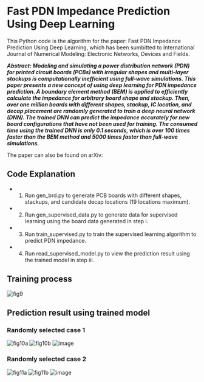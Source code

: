 # Fast PDN Impedance Prediction Using Deep Learning
This Python code is the algorithm for the paper: Fast PDN Impedance Prediction Using Deep Learning, which has been sumbitted to International Journal of Numerical Modeling: Electronic Networks, Devices and Fields.

***Abstract: Modeling and simulating a power distribution network (PDN) for printed circuit boards (PCBs) with irregular shapes and multi-layer stackups is computationally inefficient using full-wave simulations. This paper presents a new concept of using deep learning for PDN impedance prediction. A boundary element method (BEM) is applied to efficiently calculate the impedance for arbitrary board shape and stackup. Then, over one million boards with different shapes, stackup, IC location, and decap placement are randomly generated to train a deep neural network (DNN). The trained DNN can predict the impedance accurately for new board configurations that have not been used for training. The consumed time using the trained DNN is only 0.1 seconds, which is over 100 times faster than the BEM method and 5000 times faster than full-wave simulations.***


The paper can also be found on arXiv: 

## Code Explanation
- 1. Run gen_brd.py to generate PCB boards with different shapes, stackups, and candidate decap locations (19 locations maximum).
- 2. Run gen_supervised_data.py to generate data for supervised learning using the board data generated in step i. 
- 3. Run train_supervised.py to train the supervised learning algorithm to predict PDN impedance.
- 4. Run read_supervised_model.py to view the prediction result using the trained model in step iii.

## Training process
![fig9](https://user-images.githubusercontent.com/33564605/122676465-d3d20c00-d210-11eb-9016-7033c914a353.png)

## Prediction result using trained model
### Randomly selected case 1
![fig10a](https://user-images.githubusercontent.com/33564605/122676504-f8c67f00-d210-11eb-8ff8-411e198de4eb.png)
![fig10b](https://user-images.githubusercontent.com/33564605/122676506-fb28d900-d210-11eb-8c13-18cb43768e62.png)
![image](https://user-images.githubusercontent.com/33564605/122676526-13005d00-d211-11eb-8aa1-f5728b8ed0f0.png)

### Randomly selected case 2
![fig11a](https://user-images.githubusercontent.com/33564605/122676579-3cb98400-d211-11eb-8d49-a4fb63d3d6d2.png)
![fig11b](https://user-images.githubusercontent.com/33564605/122676580-3e834780-d211-11eb-99c9-784052ce0864.png)
![image](https://user-images.githubusercontent.com/33564605/122676592-4c38cd00-d211-11eb-8664-fc47c3de7d0e.png)

